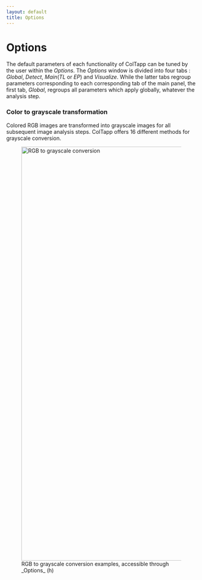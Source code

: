 ```yaml
---
layout: default
title: Options
---
```

# Options

The default parameters of each functionality of ColTapp can be tuned by the user within the _Options_. The _Options_ window is divided into four tabs : _Global_, _Detect_, _Main_(_TL_ or _EP_) and _Visualize_. While the latter tabs regroup parameters corresponding to each corresponding tab of the main panel, the first tab, _Global_, regroups all parameters which apply globally, whatever the analysis step.

### Color to grayscale transformation
Colored RGB images are transformed into grayscale images for all subsequent image analysis steps. ColTapp offers 16 different methods for grayscale conversion. 
<figure>
  <img src="{{site.url}}/assets/images/Options_Global_wGrayscale.png" alt="RGB to grayscale conversion" height="1094px"/>
  <figcaption> RGB to grayscale conversion examples, accessible through _Options_ (h) </figcaption>
</figure>
